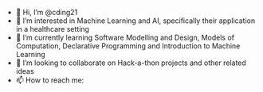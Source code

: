 - 👋 Hi, I’m @cding21
- 👀 I’m interested in Machine Learning and AI, specifically their application in a healthcare setting
- 🌱 I’m currently learning Software Modelling and Design, Models of Computation, Declarative Programming and Introduction to Machine Learning
- 💞️ I’m looking to collaborate on Hack-a-thon projects and other related ideas
- 📫 How to reach me:

<!---
cding21/cding21 is a ✨ special ✨ repository because its `README.md` (this file) appears on your GitHub profile.
You can click the Preview link to take a look at your changes.
--->
